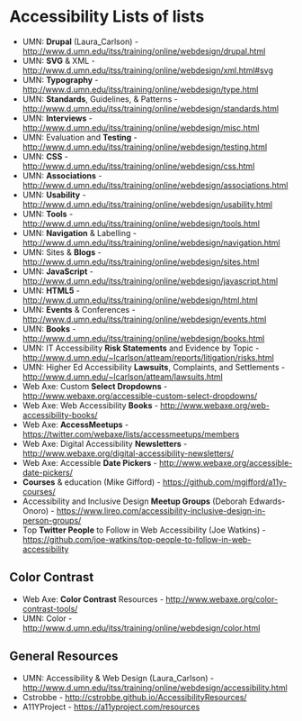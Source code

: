 # Accessibility Lists of lists

- UMN: **Drupal** (Laura_Carlson) - http://www.d.umn.edu/itss/training/online/webdesign/drupal.html
- UMN: **SVG** & XML - http://www.d.umn.edu/itss/training/online/webdesign/xml.html#svg
- UMN: **Typography** - http://www.d.umn.edu/itss/training/online/webdesign/type.html
- UMN: **Standards**, Guidelines, & Patterns - http://www.d.umn.edu/itss/training/online/webdesign/standards.html
- UMN: **Interviews** - http://www.d.umn.edu/itss/training/online/webdesign/misc.html
- UMN: Evaluation and **Testing** - http://www.d.umn.edu/itss/training/online/webdesign/testing.html
- UMN: **CSS** - http://www.d.umn.edu/itss/training/online/webdesign/css.html
- UMN: **Associations** - http://www.d.umn.edu/itss/training/online/webdesign/associations.html
- UMN: **Usability** - http://www.d.umn.edu/itss/training/online/webdesign/usability.html
- UMN: **Tools** - http://www.d.umn.edu/itss/training/online/webdesign/tools.html
- UMN: **Navigation** & Labelling - http://www.d.umn.edu/itss/training/online/webdesign/navigation.html
- UMN: Sites & **Blogs** - http://www.d.umn.edu/itss/training/online/webdesign/sites.html
- UMN: **JavaScript** - http://www.d.umn.edu/itss/training/online/webdesign/javascript.html
- UMN: **HTML5** - http://www.d.umn.edu/itss/training/online/webdesign/html.html
- UMN: **Events** & Conferences - http://www.d.umn.edu/itss/training/online/webdesign/events.html
- UMN: **Books** - http://www.d.umn.edu/itss/training/online/webdesign/books.html
- UMN: IT Accessibility **Risk Statements** and Evidence by Topic - http://www.d.umn.edu/~lcarlson/atteam/reports/litigation/risks.html
- UMN: Higher Ed Accessibility **Lawsuits**, Complaints, and Settlements - http://www.d.umn.edu/~lcarlson/atteam/lawsuits.html
- Web Axe: Custom **Select Dropdowns** - http://www.webaxe.org/accessible-custom-select-dropdowns/
- Web Axe: Web Accessibility **Books** - http://www.webaxe.org/web-accessibility-books/
- Web Axe: **AccessMeetups** - https://twitter.com/webaxe/lists/accessmeetups/members
- Web Axe: Digital Accessibility **Newsletters** - http://www.webaxe.org/digital-accessibility-newsletters/
- Web Axe: Accessible **Date Pickers** - http://www.webaxe.org/accessible-date-pickers/
- **Courses** & education (Mike Gifford) - https://github.com/mgifford/a11y-courses/
- Accessibility and Inclusive Design **Meetup Groups** (Deborah Edwards-Onoro) - https://www.lireo.com/accessibility-inclusive-design-in-person-groups/
- Top **Twitter People** to Follow in Web Accessibility (Joe Watkins) - https://github.com/joe-watkins/top-people-to-follow-in-web-accessibility

## Color Contrast
- Web Axe: **Color Contrast** Resources - http://www.webaxe.org/color-contrast-tools/
- UMN: Color - http://www.d.umn.edu/itss/training/online/webdesign/color.html

## General Resources

- UMN: Accessibility & Web Design (Laura_Carlson) - http://www.d.umn.edu/itss/training/online/webdesign/accessibility.html
- Cstrobbe - http://cstrobbe.github.io/AccessibilityResources/
- A11YProject - https://a11yproject.com/resources
